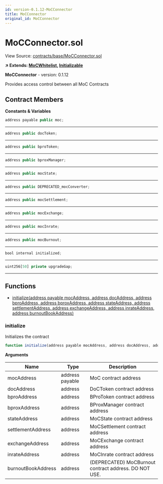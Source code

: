```yaml
---
id: version-0.1.12-MoCConnector
title: MoCConnector
original_id: MoCConnector
---
```


# MoCConnector.sol

View Source: [contracts/base/MoCConnector.sol](../../contracts/base/MoCConnector.sol)

**↗ Extends: [MoCWhitelist](MoCWhitelist.md), [Initializable](Initializable.md)**

**MoCConnector** - version: 0.1.12

Provides access control between all MoC Contracts

## Contract Members
**Constants & Variables**

```js
address payable public moc;
```
---

```js
address public docToken;
```
---

```js
address public bproToken;
```
---

```js
address public bproxManager;
```
---

```js
address public mocState;
```
---

```js
address public DEPRECATED_mocConverter;
```
---

```js
address public mocSettlement;
```
---

```js
address public mocExchange;
```
---

```js
address public mocInrate;
```
---

```js
address public mocBurnout;
```
---

```js
bool internal initialized;
```
---

```js
uint256[50] private upgradeGap;
```
---

## Functions

- [initialize(address payable mocAddress, address docAddress, address bproAddress, address bproxAddress, address stateAddress, address settlementAddress, address exchangeAddress, address inrateAddress, address burnoutBookAddress)](#initialize)

### initialize

Initializes the contract

```js
function initialize(address payable mocAddress, address docAddress, address bproAddress, address bproxAddress, address stateAddress, address settlementAddress, address exchangeAddress, address inrateAddress, address burnoutBookAddress) public nonpayable initializer 
```

**Arguments**

| Name        | Type           | Description  |
| ------------- |------------- | -----|
| mocAddress | address payable | MoC contract address | 
| docAddress | address | DoCToken contract address | 
| bproAddress | address | BProToken contract address | 
| bproxAddress | address | BProxManager contract address | 
| stateAddress | address | MoCState contract address | 
| settlementAddress | address | MoCSettlement contract address | 
| exchangeAddress | address | MoCExchange contract address | 
| inrateAddress | address | MoCInrate contract address | 
| burnoutBookAddress | address | (DEPRECATED) MoCBurnout contract address. DO NOT USE. | 

